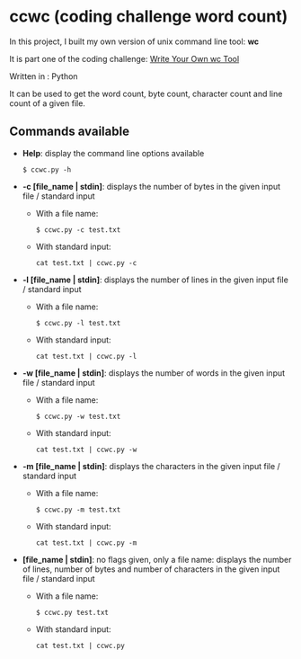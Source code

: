 # ccwc (coding challenge word count)
 
In this project, I built my own version of unix command line tool: __wc__

It is part one of the coding challenge: [Write Your Own wc Tool](https://codingchallenges.fyi/challenges/challenge-wc)

Written in : Python 

It can be used to get the word count, byte count, character count and line count of a given file.

## Commands available

- **Help**: display the command line options available

    `$ ccwc.py -h`


- **-c [file_name | stdin]**: displays the number of bytes in the given input file / standard input
    - With a file name:
  
      `$ ccwc.py -c test.txt`
    - With standard input:
  
      `cat test.txt | ccwc.py -c`


- **-l [file_name | stdin]**: displays the number of lines in the given input file / standard input
    - With a file name:
  
      `$ ccwc.py -l test.txt`
    - With standard input:
  
      `cat test.txt | ccwc.py -l`


- **-w [file_name | stdin]**: displays the number of words in the given input file / standard input
    - With a file name:
  
      `$ ccwc.py -w test.txt`
    - With standard input:
  
      `cat test.txt | ccwc.py -w`


- **-m [file_name | stdin]**: displays the characters in the given input file / standard input
    - With a file name:
  
      `$ ccwc.py -m test.txt`
    - With standard input:
  
      `cat test.txt | ccwc.py -m`


- **[file_name | stdin]**: no flags given, only a file name: displays the number of lines, number of bytes and number of characters
in the given input file / standard input
    - With a file name:
  
      `$ ccwc.py test.txt`
    - With standard input:
  
      `cat test.txt | ccwc.py`
